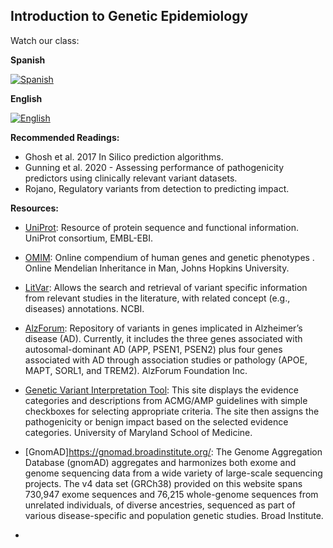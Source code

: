 ## Introduction to Genetic Epidemiology

Watch our class: 

**Spanish**

[![Spanish](https://img.youtube.com/vi/oCxnQW6H_kE/0.jpg)](https://youtube.com/watch?v=oCxnQW6H_kE)

**English** 

[![English](https://img.youtube.com/vi/nXLLRswT7rY/0.jpg)](https://youtube.com/watch?v=nXLLRswT7rY)

**Recommended Readings:**
- Ghosh et al. 2017 In Silico prediction algorithms.
- Gunning et al. 2020 - Assessing performance of pathogenicity predictors using clinically relevant variant datasets. 
- Rojano, Regulatory variants from detection to predicting impact.


**Resources:**
- [UniProt](https://www.uniprot.org/): Resource of protein sequence and functional information. UniProt consortium, EMBL-EBI.
- [OMIM](https://www.omim.org/): Online compendium of human genes and genetic phenotypes . Online Mendelian Inheritance in Man, Johns Hopkins University.
- [LitVar](https://www.ncbi.nlm.nih.gov/research/litvar2/): Allows the search and retrieval of variant specific information from relevant studies in the literature, with related concept (e.g., diseases) annotations. NCBI.
- [AlzForum](https://www.alzforum.org/mutations): Repository of variants in genes implicated in Alzheimer’s disease (AD). Currently, it includes the three genes associated with autosomal-dominant AD (APP, PSEN1, PSEN2) plus four genes associated with AD through association studies or pathology (APOE, MAPT, SORL1, and TREM2). AlzForum Foundation Inc.
- [Genetic Variant Interpretation Tool](https://www.medschool.umaryland.edu/genetic_variant_interpretation_tool1.html/): This site displays the evidence categories and descriptions from ACMG/AMP guidelines with simple checkboxes for selecting appropriate criteria. The site then assigns the pathogenicity or benign impact based on the selected evidence categories. University of Maryland School of Medicine.

- [GnomAD]https://gnomad.broadinstitute.org/: The Genome Aggregation Database (gnomAD) aggregates and harmonizes both exome and genome sequencing data from a wide variety of large-scale sequencing projects. The v4 data set (GRCh38) provided on this website spans 730,947 exome sequences and 76,215 whole-genome sequences from unrelated individuals, of diverse ancestries, sequenced as part of various disease-specific and population genetic studies. Broad Institute.
- 
